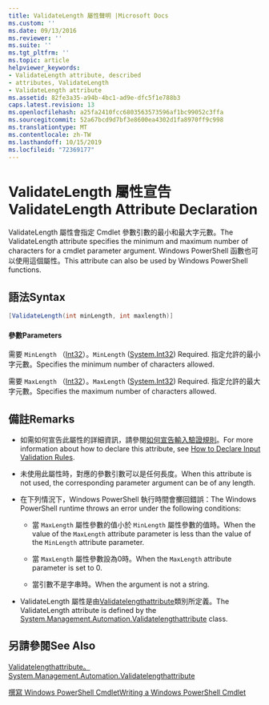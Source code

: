 ```yaml
---
title: ValidateLength 屬性聲明 |Microsoft Docs
ms.custom: ''
ms.date: 09/13/2016
ms.reviewer: ''
ms.suite: ''
ms.tgt_pltfrm: ''
ms.topic: article
helpviewer_keywords:
- ValidateLength attribute, described
- attributes, ValidateLength
- ValidateLength attribute
ms.assetid: 82fe3a35-a94b-4bc1-ad9e-dfc5f1e788b3
caps.latest.revision: 13
ms.openlocfilehash: a25fa2410fcc6803563573596af1bc99052c3ffa
ms.sourcegitcommit: 52a67bcd9d7bf3e8600ea4302d1fa8970ff9c998
ms.translationtype: MT
ms.contentlocale: zh-TW
ms.lasthandoff: 10/15/2019
ms.locfileid: "72369177"
---
```

# <a name="validatelength-attribute-declaration"></a><span data-ttu-id="78024-102">ValidateLength 屬性宣告</span><span class="sxs-lookup"><span data-stu-id="78024-102">ValidateLength Attribute Declaration</span></span>

<span data-ttu-id="78024-103">ValidateLength 屬性會指定 Cmdlet 參數引數的最小和最大字元數。</span><span class="sxs-lookup"><span data-stu-id="78024-103">The ValidateLength attribute specifies the minimum and maximum number of characters for a cmdlet parameter argument.</span></span> <span data-ttu-id="78024-104">Windows PowerShell 函數也可以使用這個屬性。</span><span class="sxs-lookup"><span data-stu-id="78024-104">This attribute can also be used by Windows PowerShell functions.</span></span>

## <a name="syntax"></a><span data-ttu-id="78024-105">語法</span><span class="sxs-lookup"><span data-stu-id="78024-105">Syntax</span></span>

```csharp
[ValidateLength(int minLength, int maxlength)]
```

#### <a name="parameters"></a><span data-ttu-id="78024-106">參數</span><span class="sxs-lookup"><span data-stu-id="78024-106">Parameters</span></span>

<span data-ttu-id="78024-107">需要 `MinLength` （[Int32](/dotnet/api/System.Int32)）。</span><span class="sxs-lookup"><span data-stu-id="78024-107">`MinLength` ([System.Int32](/dotnet/api/System.Int32)) Required.</span></span> <span data-ttu-id="78024-108">指定允許的最小字元數。</span><span class="sxs-lookup"><span data-stu-id="78024-108">Specifies the minimum number of characters allowed.</span></span>

<span data-ttu-id="78024-109">需要 `MaxLength` （[Int32](/dotnet/api/System.Int32)）。</span><span class="sxs-lookup"><span data-stu-id="78024-109">`MaxLength` ([System.Int32](/dotnet/api/System.Int32)) Required.</span></span> <span data-ttu-id="78024-110">指定允許的最大字元數。</span><span class="sxs-lookup"><span data-stu-id="78024-110">Specifies the maximum number of characters allowed.</span></span>

## <a name="remarks"></a><span data-ttu-id="78024-111">備註</span><span class="sxs-lookup"><span data-stu-id="78024-111">Remarks</span></span>

- <span data-ttu-id="78024-112">如需如何宣告此屬性的詳細資訊，請參閱[如何宣告輸入驗證規則](./how-to-validate-parameter-input.md)。</span><span class="sxs-lookup"><span data-stu-id="78024-112">For more information about how to declare this attribute, see [How to Declare Input Validation Rules](./how-to-validate-parameter-input.md).</span></span>

- <span data-ttu-id="78024-113">未使用此屬性時，對應的參數引數可以是任何長度。</span><span class="sxs-lookup"><span data-stu-id="78024-113">When this attribute is not used, the corresponding parameter argument can be of any length.</span></span>

- <span data-ttu-id="78024-114">在下列情況下，Windows PowerShell 執行時間會擲回錯誤：</span><span class="sxs-lookup"><span data-stu-id="78024-114">The Windows PowerShell runtime throws an error under the following conditions:</span></span>

    - <span data-ttu-id="78024-115">當 `MaxLength` 屬性參數的值小於 `MinLength` 屬性參數的值時。</span><span class="sxs-lookup"><span data-stu-id="78024-115">When the value of the `MaxLength` attribute parameter is less than the value of the `MinLength` attribute parameter.</span></span>

    - <span data-ttu-id="78024-116">當 `MaxLength` 屬性參數設為0時。</span><span class="sxs-lookup"><span data-stu-id="78024-116">When the `MaxLength` attribute parameter is set to 0.</span></span>

    - <span data-ttu-id="78024-117">當引數不是字串時。</span><span class="sxs-lookup"><span data-stu-id="78024-117">When the argument is not a string.</span></span>

- <span data-ttu-id="78024-118">ValidateLength 屬性是由[Validatelengthattribute](/dotnet/api/System.Management.Automation.ValidateLengthAttribute)類別所定義。</span><span class="sxs-lookup"><span data-stu-id="78024-118">The ValidateLength attribute is defined by the [System.Management.Automation.Validatelengthattribute](/dotnet/api/System.Management.Automation.ValidateLengthAttribute) class.</span></span>

## <a name="see-also"></a><span data-ttu-id="78024-119">另請參閱</span><span class="sxs-lookup"><span data-stu-id="78024-119">See Also</span></span>

[<span data-ttu-id="78024-120">Validatelengthattribute。</span><span class="sxs-lookup"><span data-stu-id="78024-120">System.Management.Automation.Validatelengthattribute</span></span>](/dotnet/api/System.Management.Automation.ValidateLengthAttribute)

[<span data-ttu-id="78024-121">撰寫 Windows PowerShell Cmdlet</span><span class="sxs-lookup"><span data-stu-id="78024-121">Writing a Windows PowerShell Cmdlet</span></span>](./writing-a-windows-powershell-cmdlet.md)
